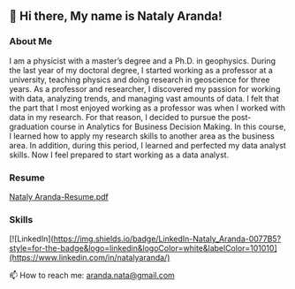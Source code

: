 ## 👋 Hi there, My name is Nataly Aranda!
 
### About Me
I am a physicist with a master’s degree and a Ph.D. in geophysics.
During the last year of my doctoral degree, I started working as a professor at a university, teaching physics 
and doing research in geoscience for three years. As a professor and researcher, 
I discovered my passion for working with data, analyzing trends, and managing vast amounts of data. 
I felt that the part that I most enjoyed working as a professor was when I worked with data in my research.
For that reason, I decided to pursue the post-graduation course in Analytics for Business Decision Making. 
In this course, I learned how to apply my research skills to another area as the business area. In addition, 
during this period, I learned and perfected my data analyst skills.
Now I feel prepared to start working as a data analyst.

### Resume 
[Nataly Aranda-Resume.pdf](https://github.com/nmarandac/nmarandac/files/8475777/Nataly.Aranda-Resume.pdf)

### Skills
[![LinkedIn](https://img.shields.io/badge/LinkedIn-Nataly_Aranda-0077B5?style=for-the-badge&logo=linkedin&logoColor=white&labelColor=101010](https://www.linkedin.com/in/natalyaranda/)

 📫 How to reach me: aranda.nata@gmail.com

